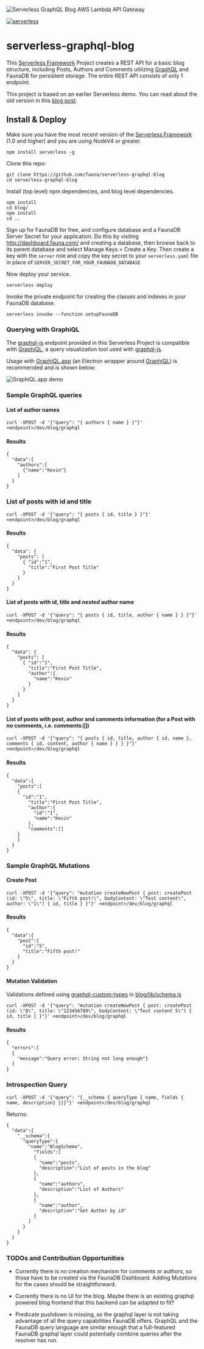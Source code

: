 ![Serverless GraphQL Blog AWS Lambda API Gateway](serverless_graphql_blog.png)

[![serverless](http://public.serverless.com/badges/v3.svg)](http://www.serverless.com)

# serverless-graphql-blog

This [Serverless Framework](http://www.serverless.com) Project creates a REST API for a basic blog structure, including Posts, Authors and Comments utilizing [GraphQL][1] and FaunaDB for persistent storage.  The entire REST API consists of only 1 endpoint.

This project is based on an earlier Serverless demo. You can read about the old version in this [blog post](http://kevinold.com/2016/02/01/serverless-graphql.html).

## Install & Deploy

Make sure you have the most recent version of the [Serverless Framework](http://www.serverless.com) (1.0 and higher) and you are using NodeV4 or greater.

```
npm install serverless -g
```

Clone this repo:

```
git clone https://github.com/fauna/serverless-graphql-blog
cd serverless-graphql-blog
```

Install (top level) npm dependencies, and blog level dependencies.

```
npm install
cd blog/
npm install
cd ..
```

Sign up for FaunaDB for free, and configure database and a FaunaDB Server Secret for your application. Do this by visiting http://dashboard.fauna.com/ and creating a database, then browse back to its parent database and select Manage Keys > Create a Key. Then create a key with the `server` role and copy the key secret to your `serverless.yaml` file in place of `SERVER_SECRET_FOR_YOUR_FAUNADB_DATABASE`

Now deploy your service.

```
serverless deploy
```

Invoke the private endpoint for creating the classes and indexes in your FaunaDB database.

```
serverless invoke --function setupFaunaDB
```

### Querying with GraphiQL

The [graphql-js][1] endpoint provided in this Serverless Project is compatible with [GraphiQL][2], a query visualization tool used with [graphql-js][1].

Usage with [GraphiQL.app][3] (an Electron wrapper around [GraphiQL][2]) is recommended and is shown below:

![GraphiQL.app demo](https://s3.amazonaws.com/various-image-files/graphiql-serverless-graphql-blog-screenshot.png)

### Sample GraphQL queries

#### List of author names
```
curl -XPOST -d '{"query": "{ authors { name } }"}' <endpoint>/dev/blog/graphql
```

#### Results
```
{
  "data":{
    "authors":[
      {"name":"Kevin"}
    ]
  }
}
```

### List of posts with id and title
```
curl -XPOST -d '{"query": "{ posts { id, title } }"}' <endpoint>/dev/blog/graphql
```

#### Results
```
{
  "data": {
    "posts": [
      { "id":"1",
        "title":"First Post Title"
      }
    ]
  }
}
```

#### List of posts with id, title and *nested* author name
```
curl -XPOST -d '{"query": "{ posts { id, title, author { name } } }"}' <endpoint>/dev/blog/graphql
```

#### Results
```
{
  "data": {
    "posts": [
      { "id":"1",
        "title":"First Post Title",
        "author":{
          "name":"Kevin"
        }
      }
    ]
  }
}
```

#### List of posts with post, author and comments information (for a Post with no comments, i.e. comments:[])
```
curl -XPOST -d '{"query": "{ posts { id, title, author { id, name }, comments { id, content, author { name } } } }"}' <endpoint>/dev/blog/graphql
```

#### Results
```
{
  "data":{
    "posts":[
    {
      "id":"1",
        "title":"First Post Title",
        "author":{
          "id":"1",
          "name":"Kevin"
        },
        "comments":[]
    }
    ]
  }
}
```


### Sample GraphQL Mutations

#### Create Post
```
curl -XPOST -d '{"query": "mutation createNewPost { post: createPost (id: \"5\", title: \"Fifth post!\", bodyContent: \"Test content\", author: \"1\") { id, title } }"}' <endpoint>/dev/blog/graphql
```

#### Results
```
{
  "data":{
    "post":{
      "id":"5",
      "title":"Fifth post!"
    }
  }
}
```


#### Mutation Validation

Validations defined using [graphql-custom-types][4] in [blog/lib/schema.js][5]
```
curl -XPOST -d '{"query": "mutation createNewPost { post: createPost (id: \"8\", title: \"123456789\", bodyContent: \"Test content 5\") { id, title } }"}' <endpoint>/dev/blog/graphql
```

#### Results
```
{
  "errors":[
  {
    "message":"Query error: String not long enough"}
  ]
}
```


### Introspection Query
```
curl -XPOST -d '{"query": "{__schema { queryType { name, fields { name, description} }}}"}' <endpoint>/dev/blog/graphql
```

Returns:
```
{
  "data":{
    "__schema":{
      "queryType":{
        "name":"BlogSchema",
          "fields":[
          {
            "name":"posts",
            "description":"List of posts in the blog"
          },
          {
            "name":"authors",
            "description":"List of Authors"
          },
          {
            "name":"author",
            "description":"Get Author by id"
          }
        ]
      }
    }
  }
}
```

### TODOs and Contribution Opportunities

* Currently there is no creation mechanism for comments or authors, so those have to be created via the FaunaDB Dashboard. Adding Mutations for the cases should be straightforward.

* Currently there is no UI for the blog. Maybe there is an existing graphql powered blog frontend that this backend can be adapted to fit?

* Predicate pushdown is missing, so the graphql layer is not taking advantage of all the query capabilities FaunaDB offers. GraphQL and the FaunaDB query language are similar enough that a full-featured FaunaDB graphql layer could potentially combine queries after the resolver has run.

[1]: https://github.com/graphql/graphql-js
[2]: https://github.com/graphql/graphiql
[3]: https://github.com/skevy/graphiql-app
[4]: https://github.com/stylesuxx/graphql-custom-types
[5]: https://github.com/serverless/serverless-graphql-blog/blob/master/blog/lib/schema.js#L100
